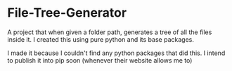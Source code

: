 # File-Tree-Generator

A project that when given a folder path, generates a tree of all the files inside it. I created this using pure python and its base packages.

I made it because I couldn't find any python packages that did this. I intend to publish it into pip soon (whenever their website allows me to)
